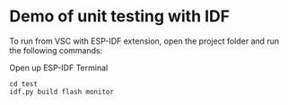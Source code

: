 # Demo of unit testing with IDF

To run from VSC with ESP-IDF extension, open the project folder and run the following commands:

Open up ESP-IDF Terminal
```
cd test
idf.py build flash monitor
```
